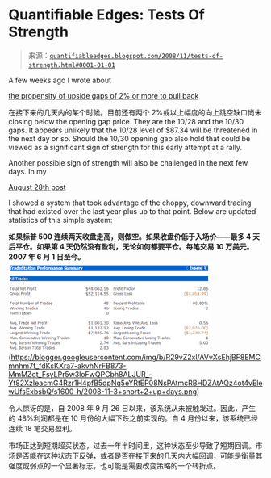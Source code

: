 <!--yml

category: 未分类

date: 2024-05-18 13:34:42

-->

# Quantifiable Edges: Tests Of Strength

> 来源：[`quantifiableedges.blogspot.com/2008/11/tests-of-strength.html#0001-01-01`](http://quantifiableedges.blogspot.com/2008/11/tests-of-strength.html#0001-01-01)

A few weeks ago I wrote about

[the propensity of upside gaps of 2% or more to pull back](http://quantifiableedges.blogspot.com/2008/10/2-gaps-and-their-tendency-to-pull-back.html)

在接下来的几天内的某个时候。目前还有两个 2%或以上幅度的向上跳空缺口尚未 closing below the opening gap price. They are the 10/28 and the 10/30 gaps. It appears unlikely that the 10/28 level of $87.34 will be threatened in the next day or so. Should the 10/30 opening gap also hold that could be viewed as a significant sign of strength for this early attempt at a rally.

Another possible sign of strength will also be challenged in the next few days. In my

[August 28th post](http://quantifiableedges.blogspot.com/2008/08/short-system-for-handling-chop_28.html)

I showed a system that took advantage of the choppy, downward trading that had existed over the last year plus up to that point. Below are updated statistics of this simple system:

**如果标普 500 连续两天收盘走高，则做空。如果收盘价低于入场价——最多 4 天后平仓。如果第 4 天仍然没有盈利，无论如何都要平仓。每笔交易 10 万美元。2007 年 6 月 1 日至今。** ![](img/d76aea75bed723e9fe73fc6b11766d1c.png) (https://blogger.googleusercontent.com/img/b/R29vZ2xl/AVvXsEhjBF8EMCmnhm7f_fdKsKXra7-akvhNrFB873-MmMZot_FsyLPr5w3loFwQPCbh8ALJUR_-Yt82XzIeacmG4Rzr1H4pfB5dpNq5eYRtEP08NsPAtmcRBHDZAtAQz4ot4vElewUfsExbsbQ/s1600-h/2008-11-3+short+2+up+days.png)

令人惊讶的是，自 2008 年 9 月 26 日以来，该系统从未被触发过。因此，产生的 48%利润都是在 10 月份的大幅下跌之前实现的。自 4 月份以来，该系统已经连续 18 笔交易盈利。

市场正达到短期超买状态，过去一年半时间里，这种状态至少导致了短期回调。市场是否能在这种状态下反弹，或者是否在接下来的几天内大幅回调，可能是衡量其强度或弱点的一个显著标志，也可能是需要改变策略的一个转折点。
